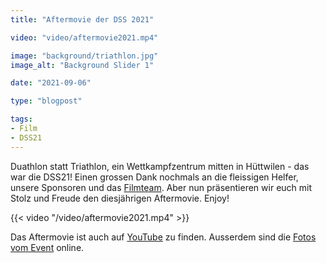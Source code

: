 ```yaml
---
title: "Aftermovie der DSS 2021"

video: "video/aftermovie2021.mp4"

image: "background/triathlon.jpg"
image_alt: "Background Slider 1"

date: "2021-09-06"

type: "blogpost"

tags:
- Film
- DSS21
---
```



Duathlon statt Triathlon, ein Wettkampfzentrum mitten in Hüttwilen - das war 
die DSS21! Einen grossen Dank nochmals an die fleissigen Helfer, unsere 
Sponsoren und das <a href="https://www.kollektivoskar.com/" target="_blank">Filmteam</a>. 
Aber nun präsentieren wir euch mit Stolz und Freude den diesjährigen 
Aftermovie. Enjoy!

{{< video "/video/aftermovie2021.mp4" >}}

Das Aftermovie ist auch auf [YouTube](https://www.youtube.com/watch?v=2ErJFwdJcOY) zu finden. Ausserdem sind die [Fotos vom Event](/galerie/dss21) online. 
